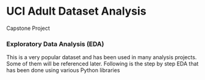 # UCI Adult Dataset Analysis
Capstone Project

### Exploratory Data Analysis (EDA)
This is a very popular dataset and has been used in many analysis projects. Some of them will be referenced later. Following is the step by step EDA that has been done using various Python libraries


